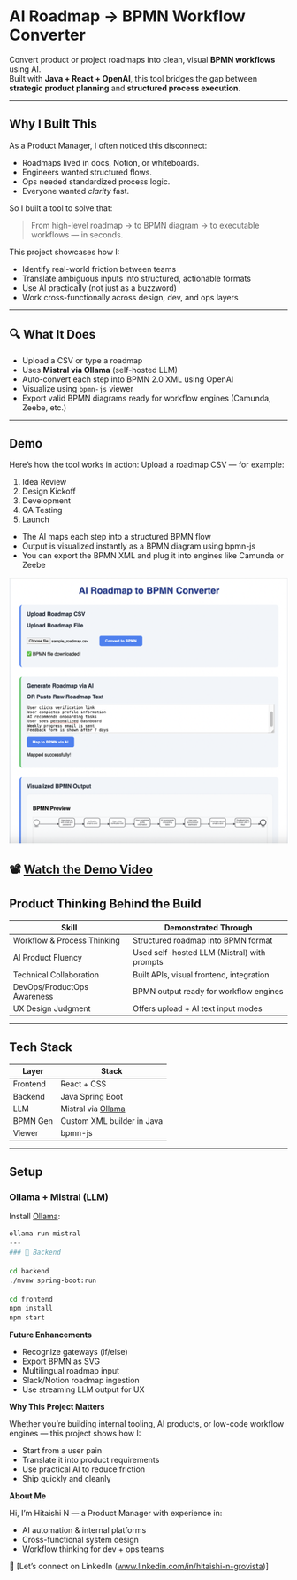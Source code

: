 #  AI Roadmap → BPMN Workflow Converter

Convert product or project roadmaps into clean, visual **BPMN workflows** using AI.  
Built with **Java + React + OpenAI**, this tool bridges the gap between **strategic product planning** and **structured process execution**.

---

## Why I Built This 

As a Product Manager, I often noticed this disconnect:

- Roadmaps lived in docs, Notion, or whiteboards.
- Engineers wanted structured flows.
- Ops needed standardized process logic.
- Everyone wanted *clarity* fast.

So I built a tool to solve that:

>  From high-level roadmap → to BPMN diagram → to executable workflows — in seconds.

This project showcases how I:
- Identify real-world friction between teams
- Translate ambiguous inputs into structured, actionable formats
- Use AI practically (not just as a buzzword)
- Work cross-functionally across design, dev, and ops layers

---

## 🔍 What It Does

- Upload a CSV or type a roadmap
- Uses **Mistral via Ollama** (self-hosted LLM) 
- Auto-convert each step into BPMN 2.0 XML using OpenAI
- Visualize using `bpmn-js` viewer
- Export valid BPMN diagrams ready for workflow engines (Camunda, Zeebe, etc.)

---

## Demo

Here’s how the tool works in action:
Upload a roadmap CSV — for example:
1. Idea Review  
2. Design Kickoff  
3. Development  
4. QA Testing  
5. Launch  

- The AI maps each step into a structured BPMN flow
- Output is visualized instantly as a BPMN diagram using bpmn-js
- You can export the BPMN XML and plug it into engines like Camunda or Zeebe

![bpmn demo](./diagrams/screenshot.png)

📽️ [Watch the Demo Video](https://drive.google.com/file/d/1faDeZ9HTd4mtFPzQUYmWRXk0b9qaOZdW/view?usp=sharing)
---


## Product Thinking Behind the Build

| 	 Skill                  |  Demonstrated Through                       |
|-------------------------------|---------------------------------------------|
| Workflow & Process Thinking   | Structured roadmap into BPMN format         |
| AI Product Fluency            | Used self-hosted LLM (Mistral) with prompts |
| Technical Collaboration       | Built APIs, visual frontend, integration    |
| DevOps/ProductOps Awareness   | BPMN output ready for workflow engines      |
| UX Design Judgment            | Offers upload + AI text input modes         |

---

## Tech Stack

| Layer      | Stack                            |
|------------|----------------------------------|
| Frontend   | React + CSS                      |
| Backend    | Java Spring Boot                 |
| LLM        | Mistral via [Ollama](https://ollama.com) |
| BPMN Gen   | Custom XML builder in Java       |
| Viewer     | bpmn-js                          |

---

## Setup

### Ollama + Mistral (LLM)

Install [Ollama](https://ollama.com):

```bash
ollama run mistral
---  
### 🔧 Backend

cd backend
./mvnw spring-boot:run

cd frontend
npm install
npm start
```

**Future Enhancements**
- Recognize gateways (if/else)
- Export BPMN as SVG
- Multilingual roadmap input
- Slack/Notion roadmap ingestion
- Use streaming LLM output for UX

**Why This Project Matters**

Whether you’re building internal tooling, AI products, or low-code workflow engines — this project shows how I:
- Start from a user pain
- Translate it into product requirements
- Use practical AI to reduce friction
- Ship quickly and cleanly

**About Me**

Hi, I’m Hitaishi N — a Product Manager with experience in:
- AI automation & internal platforms
- Cross-functional system design
- Workflow thinking for dev + ops teams

📩 [Let’s connect on LinkedIn (www.linkedin.com/in/hitaishi-n-grovista)]
